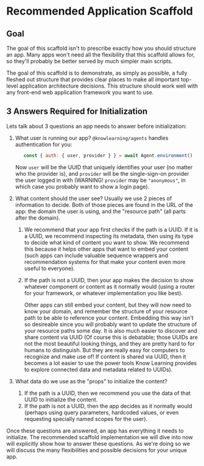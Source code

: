# Recommended Application Scaffold

## Goal

The goal of this scaffold isn't to prescribe exactly how you should structure an app. Many apps won't need all the flexibility that this scaffold allows for, so they'll probably be better served by much simpler main scripts.

The goal of this scaffold is to demonstrate, as simply as possible, a fully fleshed out structure that provides clear places to make all important top-level application architecture decisions. This structure should work well with any front-end web application framework you want to use.

## 3 Answers Required for Initialization

Lets talk about 3 questions an app needs to answer before initialization:

1.  What user is running our app? ```@knowlearning/agents``` handles authentication for you:
    ```js
       const { auth: { user, provider } } = await Agent.environment()
    ```
    Now ```user``` will be the UUID that uniquely identifies your user (no matter who the provider is), and ```provider``` will be the single-sign-on provider the user logged in with (WARNING! ```provider``` may be ```"anonymous"```, in which case you probably want to show a login page).
2.  What content should the user see? Usually we use 2 pieces of information to decide. Both of those pieces are found in the URL of the app: the domain the user is using, and the "resource path" (all parts after the domain).
    1. We recommend that your app first checks if the path is a UUID. If it is a UUID, we recommend inspecting its metadata, then using its type to decide what kind of content you want to show. We recommend this because it helps other apps that want to embed your content (such apps can include valuable sequence wrappers and recommendation systems for that make your content even more useful to everyone).
    2. If the path is not a UUID, then your app makes the decision to show whatever component or content as it normally would (using a router for your framework, or whatever implementation you like best).

        Other apps can still embed your content, but they will now need to know your domain, and remember the structure of your resource path to be able to reference your content. Embedding this way isn't so desireable since you will probably want to update the structure of your resource paths some day. It is also much easier to discover and share content via UUID (Of course this is debatable; those UUIDs are not the most beautiful looking things, and they are pretty hard to for humans to distinguish. But they are really easy for computers to recognize and make use of! If content is shared via UUID, then it becomes a lot easier to use the power tools Know Learning provides to explore connected data and metadata related to UUIDs).

3. What data do we use as the "props" to initialize the content?
    1. If the path is a UUID, then we recommend you use the data of that UUID to initialize the content.
    2. If the path is not a UUID, then the app decides as it normally would (perhaps using query parameters, hardcoded values, or even requesting specially named scopes for the user).

Once these questions are answered, an app has everything it needs to initialize. The recommended scaffold implementation we will dive into now will explicitly show how to answer these questions. As we're doing so we will discuss the many flexibilities and possible decisions for your unique app.
